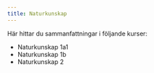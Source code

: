 ```yaml
---
title: Naturkunskap
---
```


Här hittar du sammanfattningar i följande kurser:

- Naturkunskap 1a1
- Naturkunskap 1b
- Naturkunskap 2
